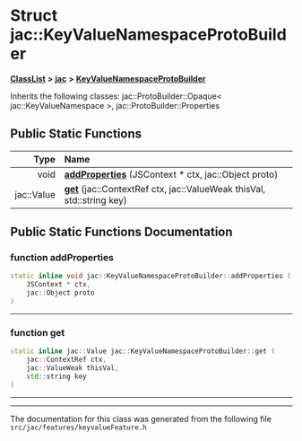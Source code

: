 

# Struct jac::KeyValueNamespaceProtoBuilder



[**ClassList**](annotated.md) **>** [**jac**](namespacejac.md) **>** [**KeyValueNamespaceProtoBuilder**](structjac_1_1KeyValueNamespaceProtoBuilder.md)








Inherits the following classes: jac::ProtoBuilder::Opaque< jac::KeyValueNamespace >,  jac::ProtoBuilder::Properties




































## Public Static Functions

| Type | Name |
| ---: | :--- |
|  void | [**addProperties**](#function-addproperties) (JSContext \* ctx, jac::Object proto) <br> |
|  jac::Value | [**get**](#function-get) (jac::ContextRef ctx, jac::ValueWeak thisVal, std::string key) <br> |


























## Public Static Functions Documentation




### function addProperties 

```C++
static inline void jac::KeyValueNamespaceProtoBuilder::addProperties (
    JSContext * ctx,
    jac::Object proto
) 
```




<hr>



### function get 

```C++
static inline jac::Value jac::KeyValueNamespaceProtoBuilder::get (
    jac::ContextRef ctx,
    jac::ValueWeak thisVal,
    std::string key
) 
```




<hr>

------------------------------
The documentation for this class was generated from the following file `src/jac/features/keyvalueFeature.h`

